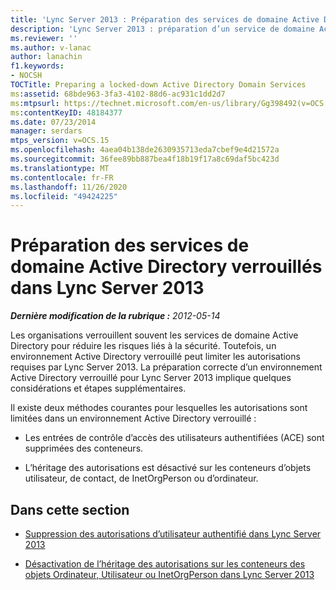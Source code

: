 ```yaml
---
title: 'Lync Server 2013 : Préparation des services de domaine Active Directory verrouillés'
description: 'Lync Server 2013 : préparation d’un service de domaine Active Directory (AD FS) verrouillé.'
ms.reviewer: ''
ms.author: v-lanac
author: lanachin
f1.keywords:
- NOCSH
TOCTitle: Preparing a locked-down Active Directory Domain Services
ms:assetid: 68bde963-3fa3-4102-88d6-ac931c1dd2d7
ms:mtpsurl: https://technet.microsoft.com/en-us/library/Gg398492(v=OCS.15)
ms:contentKeyID: 48184377
ms.date: 07/23/2014
manager: serdars
mtps_version: v=OCS.15
ms.openlocfilehash: 4aea04b138de2630935713eda7cbef9e4d21572a
ms.sourcegitcommit: 36fee89bb887bea4f18b19f17a8c69daf5bc423d
ms.translationtype: MT
ms.contentlocale: fr-FR
ms.lasthandoff: 11/26/2020
ms.locfileid: "49424225"
---
```

# <a name="preparing-a-locked-down-active-directory-domain-services-in-lync-server-2013"></a>Préparation des services de domaine Active Directory verrouillés dans Lync Server 2013

<div data-xmlns="http://www.w3.org/1999/xhtml">

<div class="topic" data-xmlns="http://www.w3.org/1999/xhtml" data-msxsl="urn:schemas-microsoft-com:xslt" data-cs="https://msdn.microsoft.com/">

<div data-asp="https://msdn2.microsoft.com/asp">



</div>

<div id="mainSection">

<div id="mainBody">

<span> </span>

_**Dernière modification de la rubrique :** 2012-05-14_

Les organisations verrouillent souvent les services de domaine Active Directory pour réduire les risques liés à la sécurité. Toutefois, un environnement Active Directory verrouillé peut limiter les autorisations requises par Lync Server 2013. La préparation correcte d’un environnement Active Directory verrouillé pour Lync Server 2013 implique quelques considérations et étapes supplémentaires.

Il existe deux méthodes courantes pour lesquelles les autorisations sont limitées dans un environnement Active Directory verrouillé :

  - Les entrées de contrôle d’accès des utilisateurs authentifiées (ACE) sont supprimées des conteneurs.

  - L’héritage des autorisations est désactivé sur les conteneurs d’objets utilisateur, de contact, de InetOrgPerson ou d’ordinateur.

<div>

## <a name="in-this-section"></a>Dans cette section

  - [Suppression des autorisations d’utilisateur authentifié dans Lync Server 2013](lync-server-2013-authenticated-user-permissions-are-removed.md)

  - [Désactivation de l’héritage des autorisations sur les conteneurs des objets Ordinateur, Utilisateur ou InetOrgPerson dans Lync Server 2013](lync-server-2013-permissions-inheritance-is-disabled-on-computers-users-or-inetorgperson-containers.md)

</div>

</div>

<span> </span>

</div>

</div>

</div>

